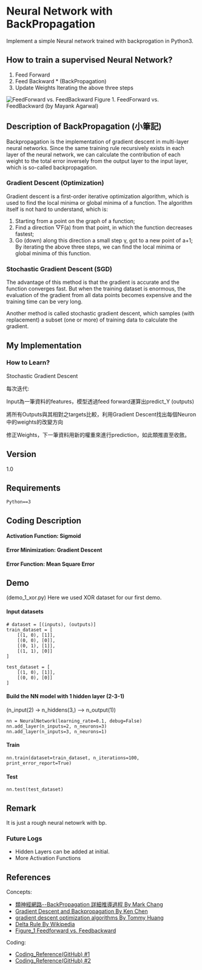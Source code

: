 # Neural Network with BackPropagation
Implement a simple Neural network trained with backprogation in Python3.

## How to train a supervised Neural Network?
1. Feed Forward
2. Feed Backward * (BackPropagation)
3. Update Weights
Iterating the above three steps

![FeedForward vs. FeedBackward](https://cdn-images-1.medium.com/max/1600/1*q1M7LGiDTirwU-4LcFq7_Q.png)
Figure 1. FeedForward vs. FeedBackward (by Mayank Agarwal)


## Description of BackPropagation (小筆記)
Backpropagation is the implementation of gradient descent in multi-layer neural networks. Since the same training rule recursively exists in each layer of the neural network, we can calculate the contribution of each weight to the total error inversely from the output layer to the input layer, which is so-called backpropagation.


### Gradient Descent (Optimization)
Gradient descent is a first-order iterative optimization algorithm, which is used to find the local minima or global minima of a function. The algorithm itself is not hard to understand, which is:

1. Starting from a point on the graph of a function;
2. Find a direction ▽F(a) from that point, in which the function decreases fastest;
3. Go (down) along this direction a small step γ, got to a new point of a+1;
By iterating the above three steps, we can find the local minima or global minima of this function.

### Stochastic Gradient Descent (SGD)
The advantage of this method is that the gradient is accurate and the function converges fast. But when the training dataset is enormous, the evaluation of the gradient from all data points becomes expensive and the training time can be very long.

Another method is called stochastic gradient descent, which samples (with replacement) a subset (one or more) of training data to calculate the gradient. 


## My Implementation
### How to Learn?
Stochastic Gradient Descent

每次迭代:

Input為一筆資料的features，模型透過feed forward運算出predict_Y (outputs)

將所有Outputs與其相對之targets比較，利用Gradient Descent找出每個Neuron中的weights的改變方向

修正Weights，下一筆資料用新的權重來進行prediction，如此類推直至收斂。

## Version
1.0

## Requirements
```
Python==3
```
## Coding Description
#### Activation Function: Sigmoid
#### Error Minimization: Gradient Descent
#### Error Function: Mean Square Error



## Demo 
(demo_1_xor.py)
Here we used XOR dataset for our first demo.

#### Input datasets
```
# dataset = [(inputs), (outputs)]
train_dataset = [
    [(1, 0), [1]],
    [(0, 0), [0]],
    [(0, 1), [1]],
    [(1, 1), [0]]
]

test_dataset = [
    [(1, 0), [1]],
    [(0, 0), [0]]
]
```

#### Build the NN model with 1 hidden layer (2-3-1) 
(n_input(2) -> n_hiddens(3,) --> n_output(1))
```
nn = NeuralNetwork(learning_rate=0.1, debug=False)
nn.add_layer(n_inputs=2, n_neurons=3)
nn.add_layer(n_inputs=3, n_neurons=1)
```

#### Train
```
nn.train(dataset=train_dataset, n_iterations=100, print_error_report=True)
```

#### Test
```
nn.test(test_dataset)
```

## Remark
It is just a rough neural netowrk with bp.

### Future Logs
- Hidden Layers can be added at initial.
- More Activation Functions


## References
Concepts:

- [類神經網路--BackPropagation 詳細推導過程 By Mark Chang](http://cpmarkchang.logdown.com/posts/277349-neural-network-backward-propagation)
- [Gradient Descent and Backpropagation By Ken Chen](https://www.linkedin.com/pulse/gradient-descent-backpropagation-ken-chen/)
- [gradient descent optimization algorithms By Tommy Huang](https://medium.com/@chih.sheng.huang821/%E6%A9%9F%E5%99%A8%E5%AD%B8%E7%BF%92-%E5%9F%BA%E7%A4%8E%E6%95%B8%E5%AD%B8-%E4%B8%89-%E6%A2%AF%E5%BA%A6%E6%9C%80%E4%BD%B3%E8%A7%A3%E7%9B%B8%E9%97%9C%E7%AE%97%E6%B3%95-gradient-descent-optimization-algorithms-b61ed1478bd7)
- [Delta Rule By Wikipedia](https://en.wikipedia.org/wiki/Delta_rule)
- [Figure_1 Feedforward vs. Feedbackward](https://becominghuman.ai/back-propagation-in-convolutional-neural-networks-intuition-and-code-714ef1c38199)

Coding:

- [Coding_Reference(GitHub) #1](https://github.com/del680202/MachineLearning-memo)
- [Coding_Reference(GitHub) #2](https://github.com/jgabriellima/backpropagation)


